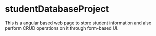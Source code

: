 # studentDatabaseProject
This is a angular based web page to store student information and also perform CRUD operations on it through form-based UI. 
